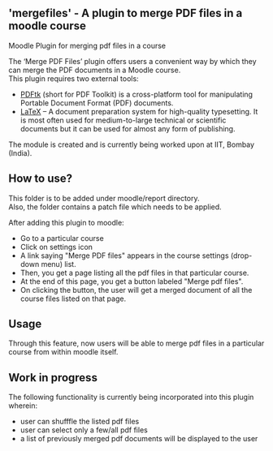 ## 'mergefiles' - A plugin to merge PDF files in a moodle course
Moodle Plugin for merging pdf files in a course<br>

The ‘Merge PDF Files’ plugin offers users a convenient way by which they can merge the PDF documents in a Moodle course. <br>
This plugin requires two external tools:<br>
 * <a href="https://www.pdflabs.com/tools/pdftk-the-pdf-toolkit/">PDFtk</a> (short for PDF Toolkit) is a cross-platform tool for manipulating Portable Document Format (PDF) documents.<br>
 * <a href="https://www.latex-project.org/get/">LaTeX</a> – A document preparation system for high-quality typesetting. It is most often used for medium-to-large technical or scientific documents but it can be used for almost any form of publishing.<br>

The module is created and is currently being worked upon at IIT, Bombay (India).

## How to use?
This folder is to be added under moodle/report directory.<br>
Also, the folder contains a patch file which needs to be applied.

After adding this plugin to moodle:
 * Go to a particular course
 * Click on settings icon
 * A link saying "Merge PDF files" appears in the course settings (drop-down menu) list.
 * Then, you get a page listing all the pdf files in that particular course.
 * At the end of this page, you get a button labeled "Merge pdf files".
 * On clicking the button, the user will get a merged document of all the course files listed on that page.

## Usage
Through this feature, now users will be able to merge pdf files in a particular course from within moodle itself.

## Work in progress
The following functionality is currently being incorporated into this plugin wherein:
* user can shufffle the listed pdf files
* user can select only a few/all pdf files
* a list of previously merged pdf documents will be displayed to the user
